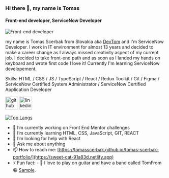 ### Hi there 👋, my name is Tomas
#### Front-end developer, ServiceNow Developer
![Front-end developer](https://pratikjagrut.dev/img/git/github.png)

my name is Tomas Scerbak from Slovakia aka [DevTom](https://github.com/TomasScerbak) and I'm ServiceNow Developer. I work in IT environment for almost 13 years and decided to make a career change as I always missed creativity aspect of my current job. I decided to take front-end path and as soon as I landed my hands on keyboard and wrote first code I love it! Currently I'm learning ServiceNow developement.

Skills: HTML / CSS / JS / TypeScript / React / Redux Toolkit / Git / Figma / ServiceNow Certified System Administrator / ServiceNow Certified Application Developer

[<img src='https://cdn.jsdelivr.net/npm/simple-icons@3.0.1/icons/github.svg' alt='github' height='40' fill='white'>](https://github.com/TomasScerbak)  [<img src='https://cdn.jsdelivr.net/npm/simple-icons@3.0.1/icons/linkedin.svg' alt='linkedin' height='40'>](https://www.linkedin.com/in/tomáš-ščerbák-54422765//)  

[![Top Langs](https://github-readme-stats.vercel.app/api/top-langs/?username=TomasScerbak)](https://github.com/anuraghazra/github-readme-stats)


- 🔭 I’m currently working on Front End Mentor challenges
- 🌱 I’m currently learning HTML, CSS, JavaScript, GIT, REACT
- 🤔 I’m looking for help with React
- 💬 Ask me about anything
- 📫 How to reach me: [https://tomasscerbak.github.io/tomas-scerbak-portfolio/](https://sweet-cat-91a83d.netlify.app)
- ⚡ Fun fact: - 🎸 I love to play on guitar and have a band called TomFrom 😀 [Sample](https://www.youtube.com/watch?v=OyTDlOezZGw).
